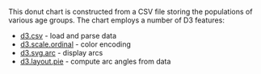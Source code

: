 This donut chart is constructed from a CSV file storing the populations of various age groups. The chart employs a number of D3 features:

* [d3.csv](https://github.com/mbostock/d3/wiki/CSV) - load and parse data
* [d3.scale.ordinal](https://github.com/mbostock/d3/wiki/Ordinal-Scales) - color encoding
* [d3.svg.arc](https://github.com/mbostock/d3/wiki/SVG-Shapes#wiki-arc) - display arcs
* [d3.layout.pie](https://github.com/mbostock/d3/wiki/Pie-Layout) - compute arc angles from data
